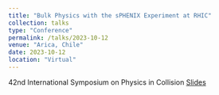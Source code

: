 ```yaml
---
title: "Bulk Physics with the sPHENIX Experiment at RHIC"
collection: talks
type: "Conference"
permalink: /talks/2023-10-12
venue: "Arica, Chile"
date: 2023-10-12
location: "Virtual"
---
```



42nd International Symposium on Physics in Collision
[Slides](https://indico.cern.ch/event/1190468/contributions/5601512/attachments/2740037/4766163/EjiroU_PIC2023_v2%20(1).pdf) 
